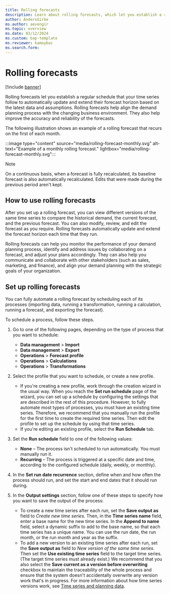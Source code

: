 ```yaml
---
title: Rolling forecasts
description: Learn about rolling forecasts, which let you establish a regular schedule that your time series follow to automatically update and extend their forecast horizon.
author: AndersGirke
ms.author: aevengir
ms.topic: overview
ms.date: 03/12/2024
ms.custom: bap-template
ms.reviewer: kamaybac
ms.search.form:
---
```


# Rolling forecasts

[!include [banner](../includes/banner.md)]

Rolling forecasts let you establish a regular schedule that your time series follow to automatically update and extend their forecast horizon based on the latest data and assumptions. Rolling forecasts help align the demand planning process with the changing business environment. They also help improve the accuracy and reliability of the forecasts.

The following illustration shows an example of a rolling forecast that recurs on the first of each month.

:::image type="content" source="media/rolling-forecast-monthly.svg" alt-text="Example of a monthly rolling forecast." lightbox="media/rolling-forecast-monthly.svg":::

> [!NOTE]
> On a continuous basis, when a forecast is fully recalculated, its baseline forecast is also automatically recalculated. Edits that were made during the previous period aren't kept.

<!-- KFM: Add this when event-triggered processes are supported:

The following illustration shows an example of when rolling forecast processes could run and what their outputs could be.

:::image type="content" source="media/rolling-forecast-processes.svg" alt-text="Example of rolling forecast processes and output" lightbox="media/rolling-forecast-processes.svg":::

-->

## How to use rolling forecasts

After you set up a rolling forecast, you can view different versions of the same time series to compare the historical demand, the current forecast, and the previous forecast. You can also modify, review, and edit the forecast as you require. Rolling forecasts automatically update and extend the forecast horizon each time that they run.

Rolling forecasts can help you monitor the performance of your demand planning process, identify and address issues by collaborating on a forecast, and adjust your plans accordingly. They can also help you communicate and collaborate with other stakeholders (such as sales, marketing, and finance), and align your demand planning with the strategic goals of your organization.

## Set up rolling forecasts

You can fully automate a rolling forecast by scheduling each of its processes (importing data, running a transformation, running a calculation, running a forecast, and exporting the forecast).

To schedule a process, follow these steps.

1. Go to one of the following pages, depending on the type of process that you want to schedule:

    - **Data management** \> **Import**
    - **Data management** \> **Export**
    - **Operations** \> **Forecast profile**
    - **Operations** \> **Calculations**
    - **Operations** \> **Transformations**

1. Select the profile that you want to schedule, or create a new profile.

    - If you're creating a new profile, work through the creation wizard in the usual way. When you reach the **Set run schedule** page of the wizard, you can set up a schedule by configuring the settings that are described in the rest of this procedure. However, to fully automate most types of processes, you must have an existing time series. Therefore, we recommend that you manually run the profile for the first time to create the required time series. Then edit the profile to set up the schedule by using that time series.
    - If you're editing an existing profile, select the **Run Schedule** tab.

1. Set the **Run schedule** field to one of the following values:

    - **None** – The process isn't scheduled to run automatically. You must manually run it.
    - **Recurring** – The process is triggered at a specific date and time, according to the configured schedule (daily, weekly, or monthly).
    <!--KFM: Add this when event-triggered processes are supported:
    - **Event triggered** – The process is triggered when a certain event occurs, such as when new historical data exists (such as for transformations) or when there's a new version of the input time series for the given process. -->

1. In the **Set run date recurrence** section, define when and how often the process should run, and set the start and end dates that it should run during.
1. In the **Output settings** section, follow one of these steps to specify how you want to save the output of the process:

    - To create a new time series after each run, set the **Save output as** field to *Create new time series*. Then, in the **Time series name** field, enter a base name for the new time series. In the **Append to name** field, select a dynamic suffix to add to the base name, so that each time series has a unique name. You can use the run date, the run month, or the run month and year as the suffix.
    - To add a new version to an existing time series after each run, set the **Save output as** field to *New version of the same time series*. Then set the **Use existing time series** field to the target time series. (The target time series must already exist.) We recommend that you also select the **Save current as a version before overwriting** checkbox to maintain the traceability of the whole process and ensure that the system doesn't accidentally overwrite any version work that's in progress. For more information about how time series versions work, see [Time series and planning data](time-series.md).
